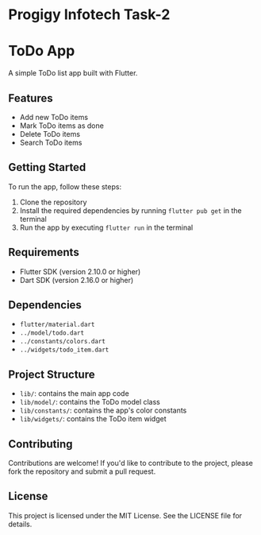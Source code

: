 # Progigy Infotech Task-2

# ToDo App
A simple ToDo list app built with Flutter.

## Features
- Add new ToDo items
- Mark ToDo items as done
- Delete ToDo items
- Search ToDo items

## Getting Started
To run the app, follow these steps:

1. Clone the repository
2. Install the required dependencies by running `flutter pub get` in the terminal
3. Run the app by executing `flutter run` in the terminal

## Requirements
- Flutter SDK (version 2.10.0 or higher)
- Dart SDK (version 2.16.0 or higher)

## Dependencies
- `flutter/material.dart`
- `../model/todo.dart`
- `../constants/colors.dart`
- `../widgets/todo_item.dart`

## Project Structure
- `lib/`: contains the main app code
- `lib/model/`: contains the ToDo model class
- `lib/constants/`: contains the app's color constants
- `lib/widgets/`: contains the ToDo item widget

## Contributing
Contributions are welcome! If you'd like to contribute to the project, please fork the repository and submit a pull request.

## License
This project is licensed under the MIT License. See the LICENSE file for details.